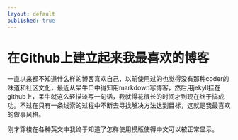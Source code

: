 ```yaml
---
layout: default
published: true
---
```


# 在Github上建立起来我最喜欢的博客

一直以来都不知道什么样的博客喜欢自己，以前使用过的也觉得没有那种coder的味道和社区文化，最近从呆牛口中得知用markdown写博客，然后用jekyll挂在github上，呆牛就这么轻描淡写一句话，我就得花很长的时间才到现在终于搞成功。不过在只有一条线索的过程中不断去寻找解决方法达到目标，这就是我最喜欢的做事风格。

刚才穿梭在各种英文中我终于知道了怎样使用模版使得中文可以被正常显示。